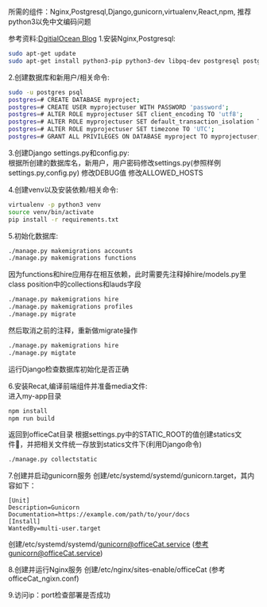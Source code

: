 所需的组件：Nginx,Postgresql,Django,gunicorn,virtualenv,React,npm,
推荐python3以免中文编码问题

参考资料:[DgitialOcean Blog](https://www.digitalocean.com/community/tutorials/how-to-set-up-django-with-postgres-nginx-and-gunicorn-on-ubuntu-16-04)
1.安装Nginx,Postgresql:  

```bash 
sudo apt-get update
sudo apt-get install python3-pip python3-dev libpq-dev postgresql postgresql-contrib nginx virtualenv nodejs npm
```
	
2.创建数据库和新用户/相关命令:  

```bash 
sudo -u postgres psql
postgres=# CREATE DATABASE myproject;
postgres=# CREATE USER myprojectuser WITH PASSWORD 'password';
postgres=# ALTER ROLE myprojectuser SET client_encoding TO 'utf8';
postgres=# ALTER ROLE myprojectuser SET default_transaction_isolation TO 'read committed';
postgres=# ALTER ROLE myprojectuser SET timezone TO 'UTC';
postgres=# GRANT ALL PRIVILEGES ON DATABASE myproject TO myprojectuser;
```

3.创建Django settings.py和config.py:  
根据所创建的数据库名，新用户，用户密码修改settings.py(参照样例settings.py,config.py)
修改DEBUG值
修改ALLOWED_HOSTS

4.创建venv以及安装依赖/相关命令:  

```bash
virtualenv -p python3 venv
source venv/bin/activate
pip install -r requirements.txt
```
	
5.初始化数据库:  

```bash
./manage.py makemigrations accounts
./manage.py makemigrations functions
```
	
因为functions和hire应用存在相互依赖，此时需要先注释掉hire/models.py里class position中的collections和lauds字段  

```bash
./manage.py makemigrations hire
./manage.py makemigrations profiles
./manage.py migrate
```
	
然后取消之前的注释，重新做migrate操作  

```bash
./manage.py makemigrations hire
./manage.py migtate
```
	
运行Django检查数据库初始化是否正确  

6.安装Recat,编译前端组件并准备media文件:  
进入my-app目录  

```bash
npm install
npm run build
```
	
返回到officeCat目录
根据settings.py中的STATIC_ROOT的值创建statics文件，并把相关文件统一存放到statics文件下(利用Django命令)

```bash
./manage.py collectstatic
```
	
7.创建并启动gunicorn服务
创建/etc/systemd/systemd/gunicorn.target，其内容如下：

``` 
[Unit]
Description=Gunicorn
Documentation=https://example.com/path/to/your/docs
[Install]
WantedBy=multi-user.target
```
	
创建/etc/systemd/systemd/gunicorn@officeCat.service (参考gunicorn@officeCat.service)

8.创建并运行Nginx服务
创建/etc/nginx/sites-enable/officeCat (参考officeCat_ngixn.conf)

9.访问ip：port检查部署是否成功
